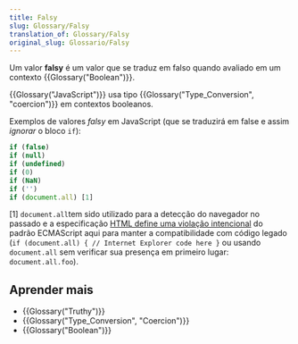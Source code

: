 ```yaml
---
title: Falsy
slug: Glossary/Falsy
translation_of: Glossary/Falsy
original_slug: Glossario/Falsy
---
```

Um valor **falsy** é um valor que se traduz em falso quando avaliado em um contexto {{Glossary("Boolean")}}.

{{Glossary("JavaScript")}} usa tipo {{Glossary("Type_Conversion", "coercion")}} em contextos booleanos.

Exemplos de valores _falsy_ em JavaScript (que se traduzirá em false e assim _ignorar_ o bloco `if`):

```js
if (false)
if (null)
if (undefined)
if (0)
if (NaN)
if ('')
if (document.all) [1]
```

\[1] `document.all`tem sido utilizado para a detecção do navegador no passado e a especificação [HTML define uma violação intencional](https://html.spec.whatwg.org/multipage/obsolete.html#dom-document-all) do padrão ECMAScript aqui para manter a compatibilidade com código legado (`if (document.all) { // Internet Explorer code here }` ou usando `document.all` sem verificar sua presença em primeiro lugar: `document.all.foo`).

## Aprender mais

- {{Glossary("Truthy")}}
- {{Glossary("Type_Conversion", "Coercion")}}
- {{Glossary("Boolean")}}
